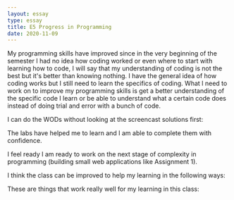 ```yaml
---
layout: essay
type: essay
title: E5 Progress in Programming
date: 2020-11-09
---
```

My programming skills have improved since in the very beginning of the semester I had no idea how coding worked or even where to start with learning how to code, I will say that my understanding of coding is not the best but it's better than knowing nothing. I have the general idea of how coding works but I still need to learn the specifics of coding. What I need to work on to improve my programming skills is get a better understanding of the specific code I learn or be able to understand what a certain code does instead of doing trial and error with a bunch of code.

I can do the WODs without looking at the screencast solutions first:

The labs have helped me to learn and I am able to complete them with confidence.

I feel ready I am ready to work on the next stage of complexity in programming (building small web applications like Assignment 1).

I think the class can be improved to help my learning in the following ways:

These are things that work really well for my learning in this class:
